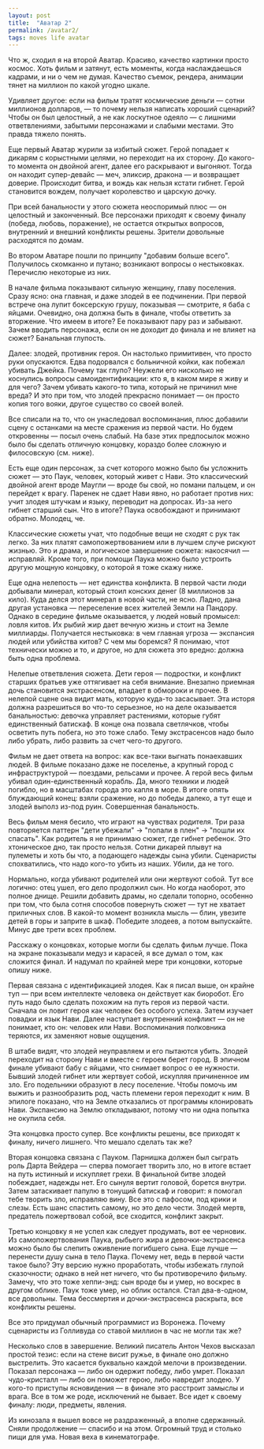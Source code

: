```yaml
---
layout: post
title:  "Аватар 2"
permalink: /avatar2/
tags: moves life avatar
---
```


Что ж, сходил я на второй Аватар. Красиво, качество картинки просто космос. Хоть фильм и затянут, есть моменты, когда наслаждаешься кадрами, и ни о чем не думая. Качество съемок, рендера, анимации тянет на миллион по какой угодно шкале.

Удивляет другое: если на фильм тратят космические деньги — сотни миллионов долларов, — то почему нельзя написать хороший сценарий? Чтобы он был целостный, а не как лоскутное одеяло — с лишними ответвлениями, забытыми персонажами и слабыми местами. Это правда тяжело понять.

Еще первый Аватар журили за избитый сюжет. Герой попадает к дикарям с корыстными целями, но переходит на их сторону. До какого-то момента он двойной агент, далее его раскрывают и выгоняют. Тогда он находит супер-девайс — меч, эликсир, дракона — и возвращает доверие. Происходит битва, и вождь как нельзя кстати гибнет. Герой становится вождем, получает королевство и царскую дочку.

При всей банальности у этого сюжета неоспоримый плюс — он целостный и законченный. Все персонажи приходят к своему финалу (победа, любовь, поражение), не остается открытых вопросов, внутренний и внешний конфликты решены. Зрители довольные расходятся по домам.

Во втором Аватаре пошли по принципу "добавим больше всего". Получилось скомканно и путано; возникают вопросы о нестыковках. Перечислю некоторые из них.

В начале фильма показывают сильную женщину, главу поселения. Сразу ясно: она главная, и даже злодей в ее подчинении. При первой встрече она лупит боксерскую грушу, показывая — смотрите, я баба с яйцами. Очевидно, она должна быть в финале, чтобы ответить за вторжение. Что имеем в итоге? Ее показывают пару раз и забывают. Зачем вводить персонажа, если он не доходит до финала и не влияет на сюжет? Банальная глупость.

Далее: злодей, противник героя. Он настолько примитивен, что просто руки опускаются. Едва подорвался с больничной койки, как побежал убивать Джейка. Почему так глупо? Неужели его нисколько не коснулись вопросы самоидентификации: кто я, в каком мире я живу и для чего? Зачем убивать какого-то типа, который не причинил мне вреда? И это при том, что злодей прекрасно понимает — он просто копия того вояки, другое существо со своей волей.

Все списали на то, что он унаследовал воспоминания, плюс добавили сцену с останками на месте сражения из первой части. Но будем откровенны — посыл очень слабый. На базе этих предпосылок можно было бы сделать отличную концовку, кораздо более сложную и филосовскую (см. ниже).

Есть еще один персонаж, за счет которого можно было бы усложнить сюжет — это Паук, человек, который живет с Нави. Это классический двойной агент вроде Маугли — вроде бы свой, но помани пальцем, и он перейдет к врагу. Паренек не сдает Нави явно, но работает против них: учит злодея штучкам и языку, переводит на допросах. Из-за него гибнет старший сын. Что в итоге? Паука освобождают и принимают обратно. Молодец, че.

Классические сюжеты учат, что подобные вещи не сходят с рук так легко. За них платят самопожертвованием или в лучшем случе рискуют жизнью. Это и драма, и логическое завершение сюжета: накосячил — исправляй. Кроме того, при помощи Паука можно было устроить другую мощную концовку, о которой я тоже скажу ниже.

Еще одна нелепость — нет единства конфликта. В первой части люди добывали минерал, который стоил конских денег (8 миллионов за кило). Куда делся этот минерал в новой части, не ясно. Ладно, дана другая установка — переселение всех жителей Земли на Пандору. Однако в середине фильме оказывается, у людей новый промысел: ловля китов. Их рыбий жир дает вечную жизнь и стоит на Земле миллиарды. Получается нестыковка: в чем главная угроза — экспансия людей или убийства китов? С чем мы боремся? Я понимаю, чтот технически можно и то, и другое, но для сюжета это вредно: должна быть одна проблема.

Нелепые ответвления сюжета. Дети героя — подростки, и конфликт старших братьев уже оттягивает на себя внимание. Внезапно приемная дочь становится экстрасенсом, впадает в обмороки и прочее. В нелепой сцене она видит мать, которую куда-то засасывает. Эта исторя должна разрешиться во что-то серьезное, но на деле оказывается банальностью: девочка управляет растениями, которые губят единственный батискаф. В конце она позвала светлячков, чтобы осветить путь побега, но это тоже слабо. Тему экстрасенсов надо было либо убрать, либо развить за счет чего-то другого.

Фильм не дает ответа на вопрос: как все-таки выгнать понаехавших людей. В фильме показано даже не поселенье, а крупный город с инфраструктурой — поездами, рельсами и прочее. А герой весь фильм убивал один-единственный корабль. Да, много техники и людей погибло, но в масштабах города это капля в море. В итоге опять блуждающий конец: взяли сражение, но до победы далеко, а тут еще и злодей выполз из-под руин. Совершенная банальность.

Весь фильм меня бесило, что играют на чувствах родителя. Три раза повторяется паттерн "дети убежали" -> "попали в плен" -> "пошли их спасать". Как родитель я не принимаю сюжет, где гибнет ребенок. Это хтоническое дно, так просто нельзя. Сотни дикарей плывут на пулеметы и хоть бы что, а подающего надежды сына убили. Сценаристы спохватились, что надо кого-то убить из наших. Убили, да не того.

Нормально, когда убивают родителей или они жертвуют собой. Тут все логично: отец ушел, его дело продолжил сын. Но когда наоборот, это полное днище. Решили добавить драмы, но сделали топорно, особенно при том, что была сотня способов повернуть сюжет — тут не хватает приличных слов. В какой-то момент возникла мысль — блин, увезите детей в горы и заприте в шкаф. Победите злодеев, а потом выпускайте. Минус две трети всех проблем.

Расскажу о концовках, которые могли бы сделать фильм лучше. Пока на экране показывали медуз и карасей, я все думал о том, как сложится финал. И надумал по крайней мере три концовки, которые опишу ниже.

Первая связана с идентификацией злодея. Как я писал выше, он крайне туп — при всем интеллекте человека он действует как биоробот. Его путь надо было сделать похожим на путь героя из первой части. Сначала он ловит героя как человек без особого успеха. Затем изучает повадки и язык Нави. Далее наступает внутренний конфликт — он не понимает, кто он: человек или Нави. Воспоминания полковника теряются, их заменяют новые ощущения.

В штабе видят, что злодей неуправляем и его пытаются убить. Злодей переходит на сторону Нави и вместе с героем берет город. В эпичном финале убивают бабу с яйцами, что снимает вопрос о ее нужности. Бывший злодей гибнет или жертвует собой, искупляя причиненное им зло. Его подельники образуют в лесу поселение. Чтобы помочь им выжить и разнообразить род, часть племени героя переходит к ним. В эпилоге показано, что на Земле отказались от программы клонировать Нави. Экспансию на Землю откладывают, потому что ни одна попытка не окупила себя.

Эта концовка просто супер. Все конфликты решены, все приходят к финалу, ничего лишнего. Что мешало сделать так же?

Вторая концовка связана с Пауком. Парнишка должен был сыграть роль Дарта Вейдера — сперва помогает творить зло, но в итоге встает на путь истинный и искупляет грехи. В финальной битве злодей побеждает, надежды нет. Его сынуля вертит головой, борется внутри. Затем затаскивает папулю в тонущий батискаф и говорит: я помогал тебе творить зло, исправляю вину. Все это с пафосом, под крики и слезы. Есть шанс спастить самому, но это дело чести. Злодей мертв, предатель пожертвовал собой, все сходится, конфликт закрыт.

Третью концовку я не успел как следует продумать, вот ее черновик. Из самопожертвования Паука, рыбьего жира и девочки-экстрасенса можно было бы слепить оживление погибшего сына. Еще лучше — перенести душу сына в тело Паука. Почему нет, ведь в первой части такое было? Эту версию нужно проработать, чтобы избежать глупой сказочности; однако в ней нет ничего, что бы противоречило фильму. Замечу, что это тоже хеппи-энд: сын вроде бы и умер, но воскрес в другом облике. Паук тоже умер, но облик остался. Стал два-в-одном, все довольны. Тема бессмертия и дочки-экстрасенса раскрыта, все конфликты решены.

Все это придумал обычный программист из Воронежа. Почему сценаристы из Голливуда со ставой миллион в час не могли так же?

Несколько слов в завершение. Великий писатель Антон Чехов высказал простой тезис: если на стене висит ружье, в финале оно должно выстрелить. Это касается буквально каждой мелочи в произведении. Показал персонажа — либо он одержит победу, либо умрет. Показал чудо-кристалл — либо он поможет герою, либо навредит злодею. У кого-то приступы ясновидения — в финале это расстроит замыслы и врага. Все в том же роде, исключений не бывает. Все идет к своему финалу: люди, предметы, явления.

Из кинозала я вышел вовсе не раздраженный, а вполне сдержанный. Сняли продолжение — спасибо и на этом. Огромный труд и столько пищи для ума. Новая веха в кинематографе.
